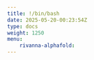 ```yaml
---
title: !/bin/bash
date: 2025-05-20-00:23:54Z
type: docs 
weight: 1250
menu: 
    rivanna-alphafold:
---
```



